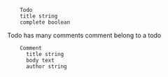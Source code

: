         Todo
        title string 
        complete boolean 
        
Todo has many comments
comment belong to a todo

        Comment
          title string
          body text 
          author string